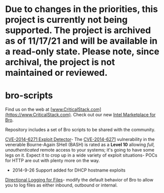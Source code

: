 # Due to changes in the priorities, this project is currently not being supported. The project is archived as of 11/17/21 and will be available in a read-only state. Please note, since archival, the project is not maintained or reviewed. #

bro-scripts
===========

Find us on the web at [www.CriticalStack.com](https://www.CriticalStack.com).  Check out our new [Intel Marketplace for Bro](https://intel.CriticalStack.com).

Repository includes a set of Bro scripts to be shared with the community.

[CVE-2014-6271 Exploit Detector](https://github.com/CriticalStack/bro-scripts/tree/cve-2014-6271/bash-cve-2014-6271)- The [CVE-2014-6271](http://web.nvd.nist.gov/view/vuln/detail?vulnId=CVE-2014-6271) vulnerability in the venerable Bourne-Again SHell (BASH) is rated as a **Level 10** allowing *full, unauthenticated* remote access to your systems; it's going to have some legs on it.  Expect it to crop up in a wide variety of exploit situations- POCs for HTTP are out with plenty more on the way.

   * 2014-9-26 Support added for DHCP hostname exploits

[Directional Logging for Files](https://github.com/criticalstack/bro-scripts/blob/master/files-log-by-direction/files-log-by-direction.bro)- modify the default behavior of Bro to allow you to log files as either inbound, outbound or internal.


